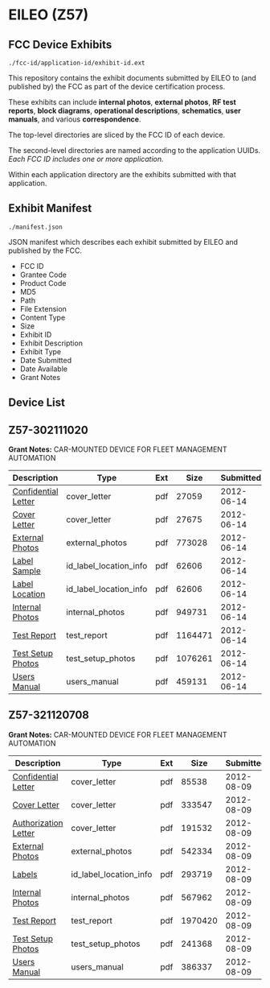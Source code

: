 # EILEO (Z57)
## FCC Device Exhibits

```
./fcc-id/application-id/exhibit-id.ext
```

This repository contains the exhibit documents submitted by EILEO to (and published by) the FCC as part of the device certification process.

These exhibits can include **internal photos**, **external photos**, **RF test reports**, **block diagrams**, **operational descriptions**, **schematics**, **user manuals**, and various **correspondence**.

The top-level directories are sliced by the FCC ID of each device.

The second-level directories are named according to the application UUIDs. *Each FCC ID includes one or more application.*

Within each application directory are the exhibits submitted with that application. 

## Exhibit Manifest

```
./manifest.json
```

JSON manifest which describes each exhibit submitted by EILEO and published by the FCC.

- FCC ID
- Grantee Code
- Product Code
- MD5
- Path
- File Extension
- Content Type
- Size
- Exhibit ID
- Exhibit Description
- Exhibit Type
- Date Submitted
- Date Available
- Grant Notes

## Device List
## Z57-302111020
**Grant Notes:** CAR-MOUNTED DEVICE FOR FLEET MANAGEMENT AUTOMATION

| Description | Type | Ext | Size | Submitted | Available |
| ----------- | ---- | --- | ---- | --------- | --------- |
| [Confidential Letter](Z57-302111020/40edd4d8a2ac124591a62c2236ae473b/1722959.pdf) | cover_letter | pdf | 27059 | 2012-06-14 | 2012-06-14 |
| [Cover Letter](Z57-302111020/40edd4d8a2ac124591a62c2236ae473b/1722961.pdf) | cover_letter | pdf | 27675 | 2012-06-14 | 2012-06-14 |
| [External Photos](Z57-302111020/40edd4d8a2ac124591a62c2236ae473b/1722955.pdf) | external_photos | pdf | 773028 | 2012-06-14 | 2012-06-14 |
| [Label Sample](Z57-302111020/40edd4d8a2ac124591a62c2236ae473b/1722953.pdf) | id_label_location_info | pdf | 62606 | 2012-06-14 | 2012-06-14 |
| [Label Location](Z57-302111020/40edd4d8a2ac124591a62c2236ae473b/1722953.pdf) | id_label_location_info | pdf | 62606 | 2012-06-14 | 2012-06-14 |
| [Internal Photos](Z57-302111020/40edd4d8a2ac124591a62c2236ae473b/1722956.pdf) | internal_photos | pdf | 949731 | 2012-06-14 | 2012-06-14 |
| [Test Report](Z57-302111020/40edd4d8a2ac124591a62c2236ae473b/1722958.pdf) | test_report | pdf | 1164471 | 2012-06-14 | 2012-06-14 |
| [Test Setup Photos](Z57-302111020/40edd4d8a2ac124591a62c2236ae473b/1722957.pdf) | test_setup_photos | pdf | 1076261 | 2012-06-14 | 2012-06-14 |
| [Users Manual](Z57-302111020/40edd4d8a2ac124591a62c2236ae473b/1722960.pdf) | users_manual | pdf | 459131 | 2012-06-14 | 2012-06-14 |
## Z57-321120708
**Grant Notes:** CAR-MOUNTED DEVICE FOR FLEET MANAGEMENT AUTOMATION

| Description | Type | Ext | Size | Submitted | Available |
| ----------- | ---- | --- | ---- | --------- | --------- |
| [Confidential Letter](Z57-321120708/c976595f198c5ee1117ea0a86530048c/1763036.pdf) | cover_letter | pdf | 85538 | 2012-08-09 | 2012-08-09 |
| [Cover Letter](Z57-321120708/c976595f198c5ee1117ea0a86530048c/1763037.pdf) | cover_letter | pdf | 333547 | 2012-08-09 | 2012-08-09 |
| [Authorization Letter](Z57-321120708/c976595f198c5ee1117ea0a86530048c/1763038.pdf) | cover_letter | pdf | 191532 | 2012-08-09 | 2012-08-09 |
| [External Photos](Z57-321120708/c976595f198c5ee1117ea0a86530048c/1763035.pdf) | external_photos | pdf | 542334 | 2012-08-09 | 2012-08-09 |
| [Labels](Z57-321120708/c976595f198c5ee1117ea0a86530048c/1763040.pdf) | id_label_location_info | pdf | 293719 | 2012-08-09 | 2012-08-09 |
| [Internal Photos](Z57-321120708/c976595f198c5ee1117ea0a86530048c/1763041.pdf) | internal_photos | pdf | 567962 | 2012-08-09 | 2012-08-09 |
| [Test Report](Z57-321120708/c976595f198c5ee1117ea0a86530048c/1763039.pdf) | test_report | pdf | 1970420 | 2012-08-09 | 2012-08-09 |
| [Test Setup Photos](Z57-321120708/c976595f198c5ee1117ea0a86530048c/1763042.pdf) | test_setup_photos | pdf | 241368 | 2012-08-09 | 2012-08-09 |
| [Users Manual](Z57-321120708/c976595f198c5ee1117ea0a86530048c/1763034.pdf) | users_manual | pdf | 386337 | 2012-08-09 | 2012-08-09 |
